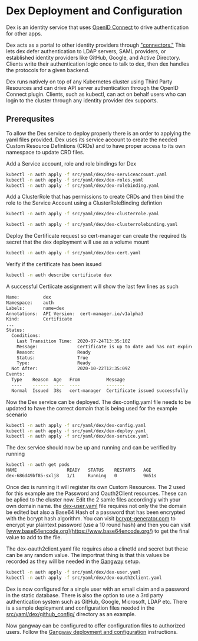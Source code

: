 # Dex Deployment and Configuration

Dex is an identity service that uses [OpenID Connect](https://openid.net/connect/) to drive authentication for other apps.

Dex acts as a portal to other identity providers through ["connectors."](https://github.com/dexidp/dex#connectors) This lets dex defer authentication to LDAP servers, SAML providers, or established identity providers like GitHub, Google, and Active Directory. Clients write their authentication logic once to talk to dex, then dex handles the protocols for a given backend.

Dex runs natively on top of any Kubernetes cluster using Third Party Resources and can drive API server authentication through the OpenID Connect plugin. Clients, such as kubectl, can act on behalf users who can login to the cluster through any identity provider dex supports.

## Prerequsites

To allow the Dex service to deploy properly there is an order to applying the yaml files provided. Dex uses its service account to create the needed Custom Resource Defintions (CRDs) and to have proper access to its own namespace to update CRD files.

Add a Service account, role and role bindings for Dex

```bash
kubectl -n auth apply -f src/yaml/dex/dex-serviceaccount.yaml
kubectl -n auth apply -f src/yaml/dex/dex-roles.yaml
kubectl -n auth apply -f src/yaml/dex/dex-rolebinding.yaml
```

Add a ClusterRole that has permissions to create CRDs and then bind the role to the Service Account using a ClusterRoleBinding defintion

```bash
kubectl -n auth apply -f src/yaml/dex/dex-clusterrole.yaml

kubectl -n auth apply -f src/yaml/dex/dex-clusterrolebinding.yaml
```

Deploy the Certificate request so cert-manager can create the required tls secret that the dex deployment will use as a volume mount

```bash
kubectl -n auth apply -f src/yaml/dex/dex-cert.yaml
```

Verify if the certificate has been issued

```bash
kubectl -n auth describe certificate dex
```

A successful Certiicate assignment will show the last few lines as such

```bash
Name:         dex
Namespace:    auth
Labels:       name=dex
Annotations:  API Version:  cert-manager.io/v1alpha3
Kind:         Certificate
...
Status:
  Conditions:
    Last Transition Time:  2020-07-24T13:35:10Z
    Message:               Certificate is up to date and has not expired
    Reason:                Ready
    Status:                True
    Type:                  Ready
  Not After:               2020-10-22T12:35:09Z
Events:
  Type    Reason  Age   From          Message
  ----    ------  ----  ----          -------
  Normal  Issued  38s   cert-manager  Certificate issued successfully
```

Now the Dex service can be deployed. The dex-config.yaml file needs to be updated to have the correct domain that is being used for the example scenario

```bash
kubectl -n auth apply -f src/yaml/dex/dex-config.yaml
kubectl -n auth apply -f src/yaml/dex/dex-deploy.yaml
kubectl -n auth apply -f src/yaml/dex/dex-service.yaml
```

The dex service should now be up and running and can be verified by running

```bash
kubectl -n auth get pods
NAME                   READY   STATUS    RESTARTS   AGE
dex-686d49bf85-sxlj8   1/1     Running   0          9m51s
```

Once dex is running it will register its own Custom Resources. The 2 used for this example are the Password and Oauth2Client resources. These can be aplied to the cluster now. Edit the 2 samle files accordingly with your own domain name. the [dex-user.yaml](../../src/yaml/dex/dex-user.yaml) file requires not only the the domain be edited but also a Base64 Hash of a password that has been encrypted with the bcrypt hash algorithm. You can visit [bcrypt-generator.com](https://bcrypt-generator.com/) to encrypt yur plaintext password (use a 10 round hash) and then you can visit [www.base64encode.org](https://www.base64encode.org/) to get the final value to add to the file.

The dex-oauth2client.yaml file requires also a clinetId and secret but these can be any random value. The importnat thing is that this values be recorded as they will be needed in the [Gangway](../../docs/gangway/README.md) setup.

```bash
kubectl -n auth apply -f src/yaml/dex/dex-user.yaml
kubectl -n auth apply -f src/yaml/dex/dex-oauth2client.yaml
```

Dex is now configured for a single user with an email claim and a password in the static database. There is also the option to use a 3rd party authentication system such as GitHub, Google, Microsoft, LDAP etc. There is a sample deployment and configuration files needed in the [src/yaml/dex/github_config/](../..src/yaml/dex/github_config/) directory as an example.

Now gangway can be configured to offer configuration files to authorized users. Follow the [Gangway deployment and configuration](../../docs/gangway/README.md) instructions.
